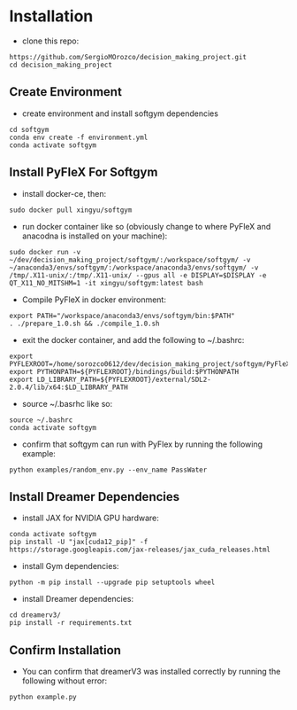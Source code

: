 # Installation
- clone this repo: 
```
https://github.com/SergioMOrozco/decision_making_project.git
cd decision_making_project
```
## Create Environment
- create environment and install softgym dependencies 
```
cd softgym
conda env create -f environment.yml
conda activate softgym 
```

## Install PyFleX For Softgym
- install docker-ce, then:
```
sudo docker pull xingyu/softgym
```

- run docker container like so (obviously change to where PyFleX and anacodna is installed on your machine):
```
sudo docker run -v ~/dev/decision_making_project/softgym/:/workspace/softgym/ -v ~/anaconda3/envs/softgym/:/workspace/anaconda3/envs/softgym/ -v /tmp/.X11-unix/:/tmp/.X11-unix/ --gpus all -e DISPLAY=$DISPLAY -e QT_X11_NO_MITSHM=1 -it xingyu/softgym:latest bash

```

- Compile PyFleX in docker environment:
```
export PATH="/workspace/anaconda3/envs/softgym/bin:$PATH"
. ./prepare_1.0.sh && ./compile_1.0.sh
```

- exit the docker container, and add the following to ~/.bashrc:
```
export PYFLEXROOT=/home/sorozco0612/dev/decision_making_project/softgym/PyFleX
export PYTHONPATH=${PYFLEXROOT}/bindings/build:$PYTHONPATH
export LD_LIBRARY_PATH=${PYFLEXROOT}/external/SDL2-2.0.4/lib/x64:$LD_LIBRARY_PATH
```

- source ~/.basrhc like so:
```
source ~/.bashrc
conda activate softgym
```

- confirm that softgym can run with PyFlex by running the following example:

```
python examples/random_env.py --env_name PassWater
```

## Install Dreamer Dependencies

- install JAX for NVIDIA GPU hardware:
```
conda activate softgym
pip install -U "jax[cuda12_pip]" -f https://storage.googleapis.com/jax-releases/jax_cuda_releases.html
```

- install Gym dependencies:
```
python -m pip install --upgrade pip setuptools wheel
```
- install Dreamer dependencies:
```
cd dreamerv3/
pip install -r requirements.txt
```


## Confirm Installation
- You can confirm that dreamerV3 was installed correctly by running the following without error:
```
python example.py
```
